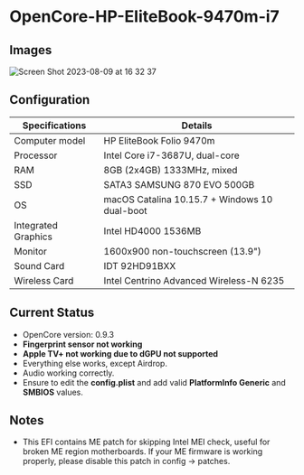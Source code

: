 # OpenCore-HP-EliteBook-9470m-i7

## Images

![Screen Shot 2023-08-09 at 16 32 37](https://github.com/hiimpiscean/OpenCore-HP-EliteBook-9470m-i7/assets/106610508/63b6320e-ee59-4e98-829c-f2d4723c7d18)

## Configuration

| Specifications | Details                                                  |
| ------------------- | ------------------------------------------- |
| Computer model      | HP EliteBook Folio 9470m      |
| Processor           | Intel Core i7-3687U, dual-core  |
| RAM                 | 8GB (2x4GB) 1333MHz, mixed |
| SSD                 | SATA3 SAMSUNG 870 EVO 500GB |
| OS                  | macOS Catalina 10.15.7 + Windows 10 dual-boot|
| Integrated Graphics | Intel HD4000 1536MB      |
| Monitor             | 1600x900 non-touchscreen (13.9") |
| Sound Card          | IDT 92HD91BXX          |
| Wireless Card       | Intel Centrino Advanced Wireless-N 6235 |

## Current Status

- OpenCore version: 0.9.3
- **Fingerprint sensor not working**
- **Apple TV+ not working due to dGPU not supported**
- Everything else works, except Airdrop.
- Audio working correctly.
- Ensure to edit the **config.plist** and add valid  **PlatformInfo Generic** and **SMBIOS** values.

## Notes

- This EFI contains ME patch for skipping Intel MEI check, useful for broken ME region motherboards. If your ME firmware is working properly, please disable this patch in config -> patches.
